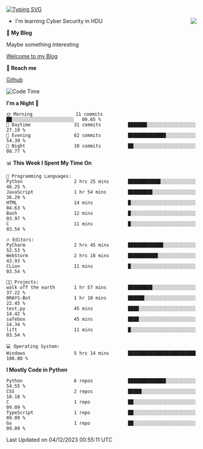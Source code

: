 [![Typing SVG](https://readme-typing-svg.herokuapp.com?font=Fira+Code&pause=1000&random=false&width=450&height=60&lines=Hello+%F0%9F%91%8B%F0%9F%8F%BB;I'm+JBNRZ)](https://git.io/typing-svg)

<a href="#">
  <img align="right" src="https://github-readme-stats.vercel.app/api?username=JBNRZ&show_icons=true&bg_color=15,f2f7fd,E0EAFC" />
</a>

- I'm learning Cyber Security in HDU

 **🌱 My Blog**

Maybe something interesting

[Welcome to my Blog](https://jbnrz.com.cn/)

 **💬 Reach me** 

[Github](https://github.com/JBNRZ)


<!--START_SECTION:waka-->
![Code Time](http://img.shields.io/badge/Code%20Time-144%20hrs%208%20mins-blue)

**I'm a Night 🦉** 

```text
🌞 Morning                11 commits          ██░░░░░░░░░░░░░░░░░░░░░░░   09.65 % 
🌆 Daytime                31 commits          ███████░░░░░░░░░░░░░░░░░░   27.19 % 
🌃 Evening                62 commits          ██████████████░░░░░░░░░░░   54.39 % 
🌙 Night                  10 commits          ██░░░░░░░░░░░░░░░░░░░░░░░   08.77 % 
```


📊 **This Week I Spent My Time On** 

```text
💬 Programming Languages: 
Python                   2 hrs 25 mins       ████████████░░░░░░░░░░░░░   46.25 % 
JavaScript               1 hr 54 mins        █████████░░░░░░░░░░░░░░░░   36.29 % 
HTML                     14 mins             █░░░░░░░░░░░░░░░░░░░░░░░░   04.63 % 
Bash                     12 mins             █░░░░░░░░░░░░░░░░░░░░░░░░   03.97 % 
C                        11 mins             █░░░░░░░░░░░░░░░░░░░░░░░░   03.54 % 

🔥 Editors: 
PyCharm                  2 hrs 45 mins       █████████████░░░░░░░░░░░░   52.53 % 
WebStorm                 2 hrs 18 mins       ███████████░░░░░░░░░░░░░░   43.93 % 
CLion                    11 mins             █░░░░░░░░░░░░░░░░░░░░░░░░   03.54 % 

🐱‍💻 Projects: 
walk off the earth       1 hr 57 mins        █████████░░░░░░░░░░░░░░░░   37.22 % 
0RAYS-Bot                1 hr 10 mins        ██████░░░░░░░░░░░░░░░░░░░   22.45 % 
test.py                  45 mins             ████░░░░░░░░░░░░░░░░░░░░░   14.42 % 
safebox                  45 mins             ████░░░░░░░░░░░░░░░░░░░░░   14.34 % 
lift                     11 mins             █░░░░░░░░░░░░░░░░░░░░░░░░   03.54 % 

💻 Operating System: 
Windows                  5 hrs 14 mins       █████████████████████████   100.00 % 
```

**I Mostly Code in Python** 

```text
Python                   6 repos             ██████████████░░░░░░░░░░░   54.55 % 
CSS                      2 repos             █████░░░░░░░░░░░░░░░░░░░░   18.18 % 
C                        1 repo              ██░░░░░░░░░░░░░░░░░░░░░░░   09.09 % 
TypeScript               1 repo              ██░░░░░░░░░░░░░░░░░░░░░░░   09.09 % 
Go                       1 repo              ██░░░░░░░░░░░░░░░░░░░░░░░   09.09 % 
```




 Last Updated on 04/12/2023 00:55:11 UTC
<!--END_SECTION:waka-->
